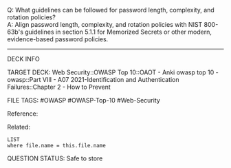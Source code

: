 Q: What guidelines can be followed for password length, complexity, and rotation policies?  
A: Align password length, complexity, and rotation policies with NIST 800-63b's guidelines in section 5.1.1 for Memorized Secrets or other modern, evidence-based password policies.
<!--ID: 1697070649940-->

---

DECK INFO

TARGET DECK: Web Security::OWASP Top 10::OAOT - Anki owasp top 10 - owasp::Part VIII - A07 2021-Identification and Authentication Failures::Chapter 2 - How to Prevent

FILE TAGS: #OWASP #OWASP-Top-10 #Web-Security

Reference:

Related:

```dataview
LIST
where file.name = this.file.name
```

QUESTION STATUS: Safe to store